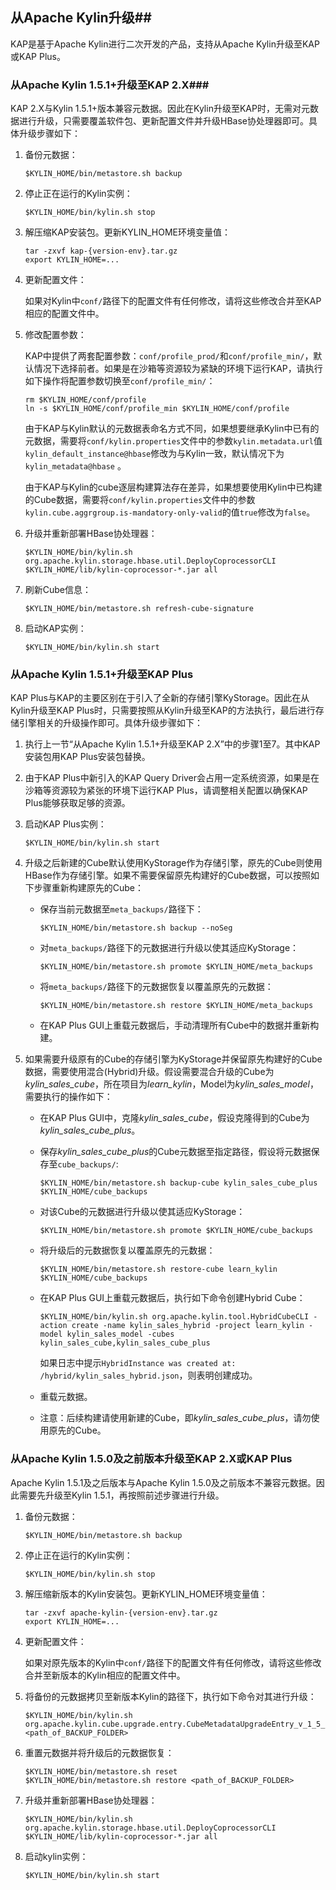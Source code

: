 ## 从Apache Kylin升级##

KAP是基于Apache Kylin进行二次开发的产品，支持从Apache Kylin升级至KAP或KAP Plus。

### 从Apache Kylin 1.5.1+升级至KAP 2.X###

KAP 2.X与Kylin 1.5.1+版本兼容元数据。因此在Kylin升级至KAP时，无需对元数据进行升级，只需要覆盖软件包、更新配置文件并升级HBase协处理器即可。具体升级步骤如下：

1. 备份元数据：

   ```shell
   $KYLIN_HOME/bin/metastore.sh backup
   ```

2. 停止正在运行的Kylin实例：

   ```shell
   $KYLIN_HOME/bin/kylin.sh stop
   ```

3. 解压缩KAP安装包。更新KYLIN_HOME环境变量值：

   ```shell
   tar -zxvf kap-{version-env}.tar.gz
   export KYLIN_HOME=...
   ```

4. 更新配置文件：

   如果对Kylin中`conf/`路径下的配置文件有任何修改，请将这些修改合并至KAP相应的配置文件中。

5. 修改配置参数：

   KAP中提供了两套配置参数：`conf/profile_prod/`和`conf/profile_min/`，默认情况下选择前者。如果是在沙箱等资源较为紧缺的环境下运行KAP，请执行如下操作将配置参数切换至`conf/profile_min/`：

      ```shell
   rm $KYLIN_HOME/conf/profile
   ln -s $KYLIN_HOME/conf/profile_min $KYLIN_HOME/conf/profile
      ```

   由于KAP与Kylin默认的元数据表命名方式不同，如果想要继承Kylin中已有的元数据，需要将`conf/kylin.properties`文件中的参数`kylin.metadata.url`值`kylin_default_instance@hbase`修改为与Kylin一致，默认情况下为`kylin_metadata@hbase` 。

   由于KAP与Kylin的cube逐层构建算法存在差异，如果想要使用Kylin中已构建的Cube数据，需要将`conf/kylin.properties`文件中的参数`kylin.cube.aggrgroup.is-mandatory-only-valid`的值`true`修改为`false`。


6. 升级并重新部署HBase协处理器：

   ```shell
   $KYLIN_HOME/bin/kylin.sh org.apache.kylin.storage.hbase.util.DeployCoprocessorCLI $KYLIN_HOME/lib/kylin-coprocessor-*.jar all
   ```

7. 刷新Cube信息：

   ```shell
   $KYLIN_HOME/bin/metastore.sh refresh-cube-signature
   ```

8. 启动KAP实例：

   ```shell
   $KYLIN_HOME/bin/kylin.sh start
   ```


### 从Apache Kylin 1.5.1+升级至KAP Plus

KAP Plus与KAP的主要区别在于引入了全新的存储引擎KyStorage。因此在从Kylin升级至KAP Plus时，只需要按照从Kylin升级至KAP的方法执行，最后进行存储引擎相关的升级操作即可。具体升级步骤如下：

1. 执行上一节“从Apache Kylin 1.5.1+升级至KAP 2.X”中的步骤1至7。其中KAP安装包用KAP Plus安装包替换。

2. 由于KAP Plus中新引入的KAP Query Driver会占用一定系统资源，如果是在沙箱等资源较为紧张的环境下运行KAP Plus，请调整相关配置以确保KAP Plus能够获取足够的资源。

3. 启动KAP Plus实例：

   ```shell
   $KYLIN_HOME/bin/kylin.sh start
   ```

4. 升级之后新建的Cube默认使用KyStorage作为存储引擎，原先的Cube则使用HBase作为存储引擎。如果不需要保留原先构建好的Cube数据，可以按照如下步骤重新构建原先的Cube：

   - 保存当前元数据至`meta_backups/`路径下：

     ```shell
     $KYLIN_HOME/bin/metastore.sh backup --noSeg
     ```

   - 对`meta_backups/`路径下的元数据进行升级以使其适应KyStorage：

     ```shell
     $KYLIN_HOME/bin/metastore.sh promote $KYLIN_HOME/meta_backups
     ```

   - 将`meta_backups/`路径下的元数据恢复以覆盖原先的元数据：

     ```shell
     $KYLIN_HOME/bin/metastore.sh restore $KYLIN_HOME/meta_backups
     ```

   - 在KAP Plus GUI上重载元数据后，手动清理所有Cube中的数据并重新构建。

5. 如果需要升级原有的Cube的存储引擎为KyStorage并保留原先构建好的Cube数据，需要使用混合(Hybrid)升级。假设需要混合升级的Cube为*kylin_sales_cube*，所在项目为*learn_kylin*，Model为*kylin_sales_model*，需要执行的操作如下：

   - 在KAP Plus GUI中，克隆*kylin_sales_cube*，假设克隆得到的Cube为*kylin_sales_cube_plus*。

   - 保存*kylin_sales_cube_plus*的Cube元数据至指定路径，假设将元数据保存至`cube_backups/`:

     ```shell
     $KYLIN_HOME/bin/metastore.sh backup-cube kylin_sales_cube_plus $KYLIN_HOME/cube_backups
     ```

   - 对该Cube的元数据进行升级以使其适应KyStorage：

     ```shell
     $KYLIN_HOME/bin/metastore.sh promote $KYLIN_HOME/cube_backups
     ```

   - 将升级后的元数据恢复以覆盖原先的元数据：

     ```shell
     $KYLIN_HOME/bin/metastore.sh restore-cube learn_kylin $KYLIN_HOME/cube_backups
     ```

   - 在KAP Plus GUI上重载元数据后，执行如下命令创建Hybrid Cube：

     ```shell
     $KYLIN_HOME/bin/kylin.sh org.apache.kylin.tool.HybridCubeCLI -action create -name kylin_sales_hybrid -project learn_kylin -model kylin_sales_model -cubes kylin_sales_cube,kylin_sales_cube_plus
     ```

     如果日志中提示`HybridInstance was created at: /hybrid/kylin_sales_hybrid.json`，则表明创建成功。

   - 重载元数据。

   - 注意：后续构建请使用新建的Cube，即*kylin_sales_cube_plus*，请勿使用原先的Cube。


### 从Apache Kylin 1.5.0及之前版本升级至KAP 2.X或KAP Plus ###

Apache Kylin 1.5.1及之后版本与Apache Kylin 1.5.0及之前版本不兼容元数据。因此需要先升级至Kylin 1.5.1，再按照前述步骤进行升级。

1. 备份元数据：

   ```shell
   $KYLIN_HOME/bin/metastore.sh backup
   ```

2. 停止正在运行的Kylin实例：

   ```shell
   $KYLIN_HOME/bin/kylin.sh stop
   ```

3. 解压缩新版本的Kylin安装包。更新KYLIN_HOME环境变量值：

   ```shell
   tar -zxvf apache-kylin-{version-env}.tar.gz
   export KYLIN_HOME=...
   ```

4. 更新配置文件：

   如果对原先版本的Kylin中`conf/`路径下的配置文件有任何修改，请将这些修改合并至新版本的Kylin相应的配置文件中。

5. 将备份的元数据拷贝至新版本Kylin的路径下，执行如下命令对其进行升级：

   ```shell
   $KYLIN_HOME/bin/kylin.sh  org.apache.kylin.cube.upgrade.entry.CubeMetadataUpgradeEntry_v_1_5_1 <path_of_BACKUP_FOLDER>
   ```

6. 重置元数据并将升级后的元数据恢复：

   ```shell
   $KYLIN_HOME/bin/metastore.sh reset
   $KYLIN_HOME/bin/metastore.sh restore <path_of_BACKUP_FOLDER>
   ```

7. 升级并重新部署HBase协处理器：

   ```shell
   $KYLIN_HOME/bin/kylin.sh org.apache.kylin.storage.hbase.util.DeployCoprocessorCLI $KYLIN_HOME/lib/kylin-coprocessor-*.jar all
   ```

8. 启动kylin实例：

   ```shell
   $KYLIN_HOME/bin/kylin.sh start
   ```

### 